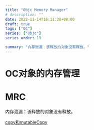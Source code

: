 ```yaml
---
title: "Objc Memory Manager"
# description: ""
date: 2022-11-14T16:11:38+08:00
draft: true
tags: ["OC"]
series: ["Objc"]
series_order: 19

summary: "内存泄漏：该释放的对象没有释放。"
---
```

# OC对象的内存管理

# MRC

内存泄漏：该释放的对象没有释放。

[copy和mutableCopy](copy%E5%92%8CmutableCopy%20f091420c2401458c861f55a643afc306.md)